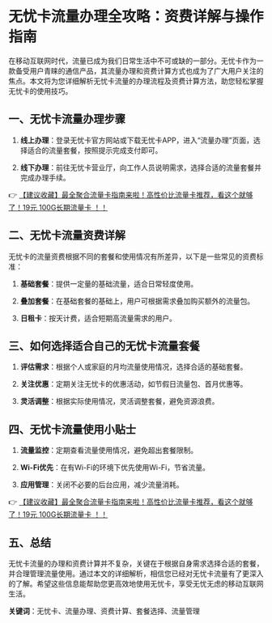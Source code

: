 # 无忧卡流量办理全攻略：资费详解与操作指南

在移动互联网时代，流量已成为我们日常生活中不可或缺的一部分。无忧卡作为一款备受用户青睐的通信产品，其流量办理和资费计算方式也成为了广大用户关注的焦点。本文将为您详细解析无忧卡流量的办理流程及资费计算方法，助您轻松掌握无忧卡的使用技巧。

## 一、无忧卡流量办理步骤

1. **线上办理**：登录无忧卡官方网站或下载无忧卡APP，进入“流量办理”页面，选择适合的流量套餐，按照提示完成支付即可。

2. **线下办理**：前往无忧卡营业厅，向工作人员说明需求，选择合适的流量套餐并完成办理手续。

👉 [【建议收藏】最全聚合流量卡指南来啦！高性价比流量卡推荐，看这个就够了！19元 100G长期流量卡 ！！](https://bit.ly/Liuliangka)

## 二、无忧卡流量资费详解

无忧卡的流量资费根据不同的套餐和使用情况有所差异，以下是一些常见的资费标准：

1. **基础套餐**：提供一定量的基础流量，适合日常轻度使用。

2. **叠加套餐**：在基础套餐的基础上，用户可根据需求叠加购买额外的流量包。

3. **日租卡**：按天计费，适合短期高流量需求的用户。

## 三、如何选择适合自己的无忧卡流量套餐

1. **评估需求**：根据个人或家庭的月均流量使用情况，选择合适的基础套餐。

2. **关注优惠**：定期关注无忧卡的优惠活动，如节假日流量包、首月优惠等。

3. **灵活调整**：根据实际使用情况，灵活调整套餐，避免资源浪费。

## 四、无忧卡流量使用小贴士

1. **流量监控**：定期查看流量使用情况，避免超出套餐限制。

2. **Wi-Fi优先**：在有Wi-Fi的环境下优先使用Wi-Fi，节省流量。

3. **应用管理**：关闭不必要的后台应用，减少流量消耗。

👉 [【建议收藏】最全聚合流量卡指南来啦！高性价比流量卡推荐，看这个就够了！19元 100G长期流量卡 ！！](https://bit.ly/Liuliangka)

## 五、总结

无忧卡流量的办理和资费计算并不复杂，关键在于根据自身需求选择合适的套餐，并合理管理流量使用。通过本文的详细解析，相信您已经对无忧卡流量有了更深入的了解。希望这些信息能帮助您更高效地使用无忧卡，享受无忧无虑的移动互联网生活。

**关键词**：无忧卡、流量办理、资费计算、套餐选择、流量管理